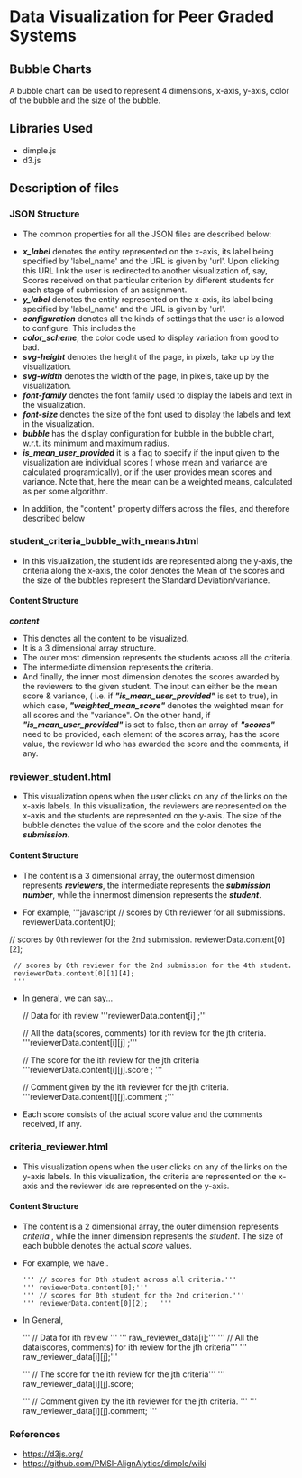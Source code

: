 # Data Visualization for Peer Graded Systems

## Bubble Charts
A bubble chart can be used to represent 4 dimensions, x-axis, y-axis, color of the bubble and the size of the bubble.

## Libraries Used
* dimple.js
* d3.js
## Description of files

### JSON Structure

- The common properties for all the JSON files are described below:

 * <b><em>x_label</em></b> denotes the entity represented on the x-axis, its label being specified by 'label_name' and the URL is given by 'url'. Upon clicking this URL link the user is redirected to another visualization of, say, Scores received on that particular criterion by different students for each stage of submission of an assignment.   
  * <b><em>y_label</em></b> denotes the entity represented on the x-axis, its label being specified by 'label_name' and the URL is given by 'url'.
  * <b><em>configuration</em></b> denotes all the kinds of settings that the user is allowed to configure. This includes the 
  * <b><em>color_scheme</em></b>, the color code used to display variation from good to bad.
  * <b><em>svg-height</em></b> denotes the height of the page, in pixels, take up by the visualization.
  * <b><em>svg-width</em></b> denotes the width of the page, in pixels, take up by the visualization.
  * <b><em>font-family</em></b> denotes the font family used to display the labels and text in the visualization.
  * <b><em>font-size</em></b> denotes the size of the font used to display the labels and text in the visualization.
  * <b><em>bubble</em></b> has the display configuration for bubble in the bubble chart, w.r.t. its minimum and maximum radius.
  * <b><em>is_mean_user_provided</em></b> it is a flag to specify if the input given to the visualization are individual scores ( whose mean and variance are calculated programtically), or if the user provides mean scores and variance. Note that, here the mean can be a weighted means, calculated as per some algorithm.

- In addition, the "content" property differs across the files, and therefore described below

### student_criteria_bubble_with_means.html 
-  In this visualization, the student ids are represented along the y-axis, the criteria along the x-axis, the color denotes the Mean of the scores and the size of the bubbles represent the Standard Deviation/variance. 

#### Content Structure
 
  <b><em>content</em></b>
  - This denotes all the content to be visualized.
  - It is a 3 dimensional array structure.
  - The outer most dimension represents the students across all the criteria.
  - The intermediate dimension represents the criteria. 
  - And finally, the inner most dimension denotes the scores awarded by the reviewers to the given student. The input can either be the mean score & variance, ( i.e. if <b><em>"is_mean_user_provided"</em></b> is set to true), in which case, <em><b>"weighted_mean_score"</b></em> denotes the weighted mean for all scores and the "variance". On the other hand, if <b><em>"is_mean_user_provided"</em></b> is set to false, then an array of <b><em>"scores"</em></b> need to be provided, each element of the scores array, has the score value, the reviewer Id who has awarded the score and the comments, if any.
    

### reviewer_student.html
- This visualization opens when the user clicks on any of the links on the x-axis labels. In this visualization, the reviewers are represented on the x-axis and the students are represented on the y-axis. The size of the bubble denotes the value of the score and the color denotes the <b><em>submission</em></b>.

#### Content Structure
- The content is a 3 dimensional array, the outermost dimension represents <b><em>reviewers</em></b>, the intermediate represents the <b><em>submission number</em></b>,  while the innermost dimension represents the <b><em>student</em></b>. 

- For example,
'''javascript
      // scores by 0th reviewer for all submissions.
     reviewerData.content[0];
   
//      scores by 0th reviewer for the 2nd submission.
     reviewerData.content[0][2]; 
     
     // scores by 0th reviewer for the 2nd submission for the 4th student.
     reviewerData.content[0][1][4];
     '''
- In general, we can say...

    // Data for ith review
     '''reviewerData.content[i] ;'''
      
    // All the data(scores, comments) for ith review for the jth criteria.
     '''reviewerData.content[i][j] ;'''
       
    // The score for the ith review for the jth criteria
     '''reviewerData.content[i][j].score ; '''
       
    // Comment given by the ith reviewer for the jth criteria.
     '''reviewerData.content[i][j].comment ;'''

- Each score consists of the actual score value and the comments received, if any.


### criteria_reviewer.html
- This visualization opens when the user clicks on any of the links on the y-axis labels. In this visualization, the criteria are represented on the x-axis and the reviewer ids are represented on the y-axis. 

#### Content Structure
 - The content is a 2 dimensional array, the outer dimension represents <em>criteria</em> , while the inner dimension represents the <em>student</em>. The size of each bubble denotes the actual <em>score</em> values.
    
 - For example, we have..
 
       ''' // scores for 0th student across all criteria.'''
       ''' reviewerData.content[0];'''
       ''' // scores for 0th student for the 2nd criterion.'''
       ''' reviewerData.content[0][2];   '''
 
 - In General,

    ''' // Data for ith review '''
    ''' raw_reviewer_data[i];'''
    ''' // All the data(scores, comments) for ith review for the jth criteria'''
    ''' raw_reviewer_data[i][j];'''
       
    ''' // The score for the ith review for the jth criteria'''
    ''' raw_reviewer_data[i][j].score;
       
    ''' // Comment given by the ith reviewer for the jth criteria. '''
    ''' raw_reviewer_data[i][j].comment; '''
  
### References 
* https://d3js.org/
* https://github.com/PMSI-AlignAlytics/dimple/wiki

